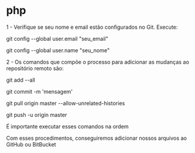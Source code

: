 # php
1 - Verifique se seu nome e email estão configurados no Git. Execute:

git config --global user.email "seu_email"

git config --global user.name "seu_nome"


2 - Os comandos que compõe o processo para adicionar as mudanças ao repositório remoto são:

git add --all

git commit -m 'mensagem'

git pull origin master --allow-unrelated-histories

git push -u origin master


É importante executar esses comandos na ordem


Com esses procedimentos, conseguiremos adicionar nossos arquivos ao GitHub ou BitBucket


